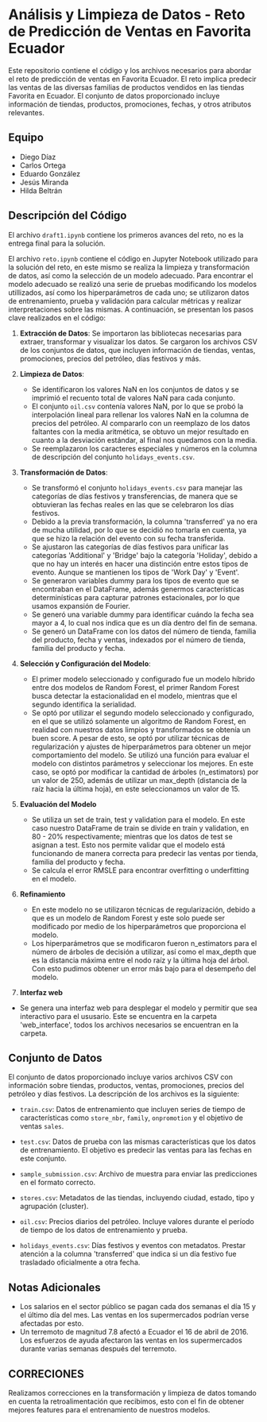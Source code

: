 # Análisis y Limpieza de Datos - Reto de Predicción de Ventas en Favorita Ecuador

Este repositorio contiene el código y los archivos necesarios para abordar el reto de predicción de ventas en Favorita Ecuador. El reto implica predecir las ventas de las diversas familias de productos vendidos en las tiendas Favorita en Ecuador. El conjunto de datos proporcionado incluye información de tiendas, productos, promociones, fechas, y otros atributos relevantes.

## Equipo

- Diego Díaz
- Carlos Ortega
- Eduardo González
- Jesús Miranda
- Hilda Beltrán

## Descripción del Código

El archivo `draft1.ipynb` contiene los primeros avances del reto, no es la entrega final para la solución.

El archivo `reto.ipynb` contiene el código en Jupyter Notebook utilizado para la solución del reto, en este mismo se realiza la limpieza y transformación de datos, así como la selección de un modelo adecuado. Para encontrar el modelo adecuado se realizó una serie de pruebas modificando los modelos utillizados, así como los hiperparámetros de cada uno; se utilizaron datos de entrenamiento, prueba y validación para calcular métricas y realizar interpretaciones sobre las mismas. A continuación, se presentan los pasos clave realizados en el código:

1. **Extracción de Datos**: Se importaron las bibliotecas necesarias para extraer, transformar y visualizar los datos. Se cargaron los archivos CSV de los conjuntos de datos, que incluyen información de tiendas, ventas, promociones, precios del petróleo, días festivos y más.

2. **Limpieza de Datos**:
   - Se identificaron los valores NaN en los conjuntos de datos y se imprimió el recuento total de valores NaN para cada conjunto.
   - El conjunto `oil.csv` contenía valores NaN, por lo que se probó la interpolación lineal para rellenar los valores NaN en la columna de precios del petróleo. Al compararlo con un reemplazo de los datos faltantes con la media aritmética, se obtuvo un mejor resultado en cuanto a la desviación estándar, al final nos quedamos con la media.
   - Se reemplazaron los caracteres especiales y números en la columna de descripción del conjunto `holidays_events.csv`.

3. **Transformación de Datos**:
   - Se transformó el conjunto `holidays_events.csv` para manejar las categorías de días festivos y transferencias, de manera que se obtuvieran las fechas reales en las que se celebraron los días festivos.
   - Debido a la previa transformación, la columna 'transferred' ya no era de mucha utilidad, por lo que se decidió no tomarla en cuenta, ya que se hizo la relación del evento con su fecha transferida.
   - Se ajustaron las categorías de días festivos para unificar las categorías 'Additional' y 'Bridge' bajo la categoría 'Holiday', debido a que no hay un interés en hacer una distinción entre estos tipos de evento. Aunque se mantienen los tipos de 'Work Day' y 'Event'.
   - Se generaron variables dummy para los tipos de evento que se encontraban en el DataFrame, además genermos características determinísticas para capturar patrones estacionales, por lo que usamos expansión de Fourier.
   - Se generó una variable dummy para identificar cuándo la fecha sea mayor a 4, lo cual nos indica que es un día dentro del fin de semana.
   - Se generó un DataFrame con los datos del número de tienda, familia del producto, fecha y ventas, indexados por el número de tienda, familia del producto y fecha.
  
 4. **Selección y Configuración del Modelo**:
    - El primer modelo seleccionado y configurado fue un modelo híbrido entre dos modelos de Random Forest, el primer Random Forest busca detectar la estacionalidad en el modelo, mientras que el segundo identifica la serialidad.
    - Se optó por utilizar el segundo modelo seleccionado y configurado, en el que se utilizó solamente un algoritmo de Random Forest, en realidad con nuestros datos limpios y transformados se obtenía un buen score. A pesar de esto, se optó por utilizar técnicas de regularización y ajustes de hiperparámetros para obtener un mejor comportamiento del modelo. Se utilizó una función para evaluar el modelo con distintos parámetros y seleccionar los mejores. En este caso, se optó por modificar la cantidad de árboles (n_estimators) por un valor de 250, además de utilizar un max_depth (distancia de la raíz hacia la última hoja), en este seleccionamos un valor de 15.
   
5. **Evaluación del Modelo**
   - Se utiliza un set de train, test y validation para el modelo. En este caso nuestro DataFrame de train se divide en train y validation, en 80 - 20% respectivamente; mientras que los datos de test se asignan a test. Esto nos permite validar que el modelo está funcionando de manera correcta para predecir las ventas por tienda, familia del producto y fecha.
   - Se calcula el error RMSLE para encontrar overfitting o underfitting en el modelo.

6. **Refinamiento**
   - En este modelo no se utilizaron técnicas de regularización, debido a que es un modelo de Random Forest y este solo puede ser modificado por medio de los hiperparámetros que proporciona el modelo.
   - Los hiperparámetros que se modificaron fueron n_estimators para el número de árboles de decisión a utilizar, así como el max_depth que es la distancia máxima entre el nodo raíz y la última hoja del árbol. Con esto pudimos obtener un error más bajo para el desempeño del modelo.
    
 8. **Interfaz web**
- Se genera una interfaz web para desplegar el modelo y permitir que sea interactivo para el ususario. Este se encuentra en la carpeta 'web_interface', todos los archivos necesarios se encuentran en la carpeta.

## Conjunto de Datos

El conjunto de datos proporcionado incluye varios archivos CSV con información sobre tiendas, productos, ventas, promociones, precios del petróleo y días festivos. La descripción de los archivos es la siguiente:

- `train.csv`: Datos de entrenamiento que incluyen series de tiempo de características como `store_nbr`, `family`, `onpromotion` y el objetivo de ventas `sales`.

- `test.csv`: Datos de prueba con las mismas características que los datos de entrenamiento. El objetivo es predecir las ventas para las fechas en este conjunto.

- `sample_submission.csv`: Archivo de muestra para enviar las predicciones en el formato correcto.

- `stores.csv`: Metadatos de las tiendas, incluyendo ciudad, estado, tipo y agrupación (cluster).

- `oil.csv`: Precios diarios del petróleo. Incluye valores durante el período de tiempo de los datos de entrenamiento y prueba.

- `holidays_events.csv`: Días festivos y eventos con metadatos. Prestar atención a la columna 'transferred' que indica si un día festivo fue trasladado oficialmente a otra fecha.

## Notas Adicionales

- Los salarios en el sector público se pagan cada dos semanas el día 15 y el último día del mes. Las ventas en los supermercados podrían verse afectadas por esto.
- Un terremoto de magnitud 7.8 afectó a Ecuador el 16 de abril de 2016. Los esfuerzos de ayuda afectaron las ventas en los supermercados durante varias semanas después del terremoto.

## CORRECIONES
Realizamos correcciones  en la transformación y limpieza de datos tomando en cuenta la retroalimentación que recibimos, esto con el fin de obtener mejores features para el entrenamiento de nuestros modelos.
